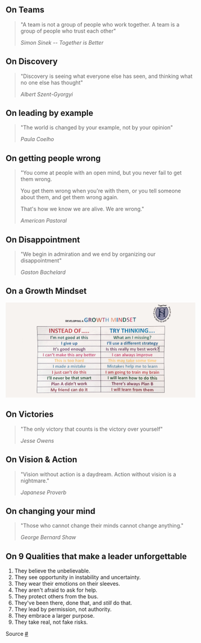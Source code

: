 ## On Teams

> "A team is not a group of people who work together. A team is a group of people who trust each other"
>
> _Simon Sinek -- Together is Better_

## On Discovery

> "Discovery is seeing what everyone else has seen, and thinking what no one else has thought"
>
> _Albert Szent-Gyorgyi_

## On leading by example

> "The world is changed by your example, not by your opinion"
>
> _Paula Coelho_

## On getting people wrong

> "You come at people with an open mind, but you never fail to get them wrong.
>
> You get them wrong when you're with them, or you tell someone about them, and get them wrong again.
>
> That's how we know we are alive. We are wrong."
>
> _American Pastoral_

## On Disappointment

> "We begin in admiration and we end by organizing our disappointment"
>
> _Gaston Bachelard_

## On a Growth Mindset

![growth mindset](/media/growthmindset.jpg)

## On Victories

> "The only victory that counts is the victory over yourself"
>
> _Jesse Owens_

## On Vision & Action

> "Vision without action is a daydream. Action without vision is a nightmare."
>
> _Japanese Proverb_

## On changing your mind

> "Those who cannot change their minds cannot change anything."
>
> _George Bernard Shaw_

## On 9 Qualities that make a leader unforgettable

1.  They believe the unbelievable.
2.  They see opportunity in instability and uncertainty.
3.  They wear their emotions on their sleeves.
4.  They aren't afraid to ask for help.
5.  They protect others from the bus.
6.  They've been there, done that, and _still_ do that.
7.  They lead by permission, not authority.
8.  They embrace a larger purpose.
9.  They take real, not fake risks.

Source [#](https://www.inc.com/jeff-haden/9-qualities-that-make-bosses-not-only-great-but-unforgettable.html)
